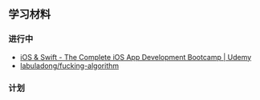 ## 学习材料
### 进行中
- [iOS & Swift - The Complete iOS App Development Bootcamp | Udemy](https://www.udemy.com/course/ios-13-app-development-bootcamp/)
- [labuladong/fucking-algorithm](https://github.com/labuladong/fucking-algorithm)
### 计划
